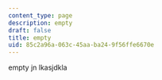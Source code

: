 ```yaml
---
content_type: page
description: empty
draft: false
title: empty
uid: 85c2a96a-063c-45aa-ba24-9f56ffe6670e
---
```

empty jn lkasjdkla